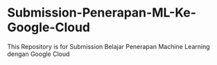 # Submission-Penerapan-ML-Ke-Google-Cloud
This Repository is for Submission Belajar Penerapan Machine Learning dengan Google Cloud

